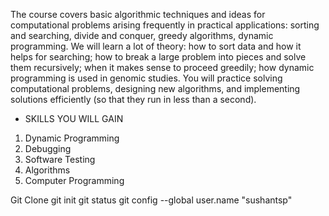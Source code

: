 The course covers basic algorithmic techniques and ideas for computational problems arising frequently in practical applications: sorting and searching, divide and conquer, greedy algorithms, dynamic programming. We will learn a lot of theory: how to sort data and how it helps for searching; how to break a large problem into pieces and solve them recursively; when it makes sense to proceed greedily; how dynamic programming is used in genomic studies. You will practice solving computational problems, designing new algorithms, and implementing solutions efficiently (so that they run in less than a second).


* SKILLS YOU WILL GAIN
1) Dynamic Programming
2) Debugging
3) Software Testing
4) Algorithms
5) Computer Programming


Git Clone git init
git status
git config --global user.name "sushantsp"